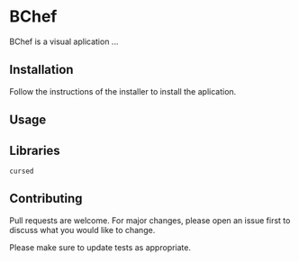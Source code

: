 # BChef

BChef is a visual aplication ...

## Installation

Follow the instructions of the installer to install the aplication.


## Usage


## Libraries

```
cursed

```
## Contributing
Pull requests are welcome. For major changes, please open an issue first to discuss what you would like to change.

Please make sure to update tests as appropriate.
